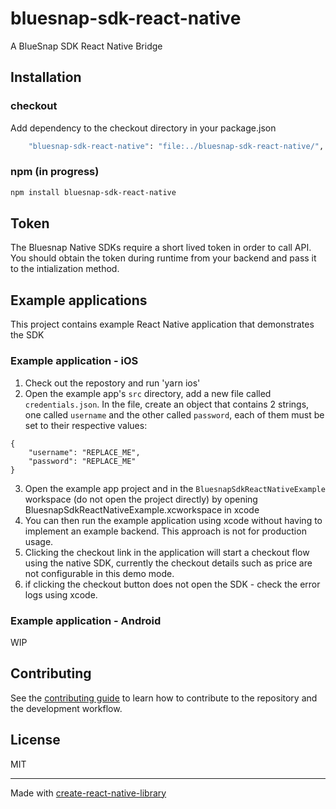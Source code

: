 # bluesnap-sdk-react-native

A BlueSnap SDK React Native Bridge

## Installation


###   checkout 
Add dependency to the checkout directory in your package.json
```sh
    "bluesnap-sdk-react-native": "file:../bluesnap-sdk-react-native/",
```

### npm (in progress)
```sh
npm install bluesnap-sdk-react-native 
```

## Token
The Bluesnap Native SDKs require a short lived token in order to call API. You should obtain the token during runtime from your backend and pass it to the intialization method.

## Example applications 
This project contains example React Native application that demonstrates the SDK 

### Example application - iOS 

1. Check out the repostory and run 'yarn ios'
2. Open the example app's `src` directory, add a new file called `credentials.json`. In the file, create an object that contains 2 strings, one called `username` and the other called `password`, each of them must be set to their respective values:

```
{
    "username": "REPLACE_ME",
    "password": "REPLACE_ME"
}
```

3. Open the example app project and in the `BluesnapSdkReactNativeExample` workspace (do not open the project directly) by opening BluesnapSdkReactNativeExample.xcworkspace in xcode  
4. You can then run the example application using xcode without having to implement an example backend. This approach is not for production usage.
5. Clicking the checkout link in the application will start a checkout flow using the native SDK, currently the checkout details such as price are not configurable in this demo mode.
6. if clicking the checkout button does not open the SDK - check the error logs using xcode.

### Example application - Android
WIP

## Contributing

See the [contributing guide](CONTRIBUTING.md) to learn how to contribute to the repository and the development workflow.

## License

MIT

---

Made with [create-react-native-library](https://github.com/callstack/react-native-builder-bob)
